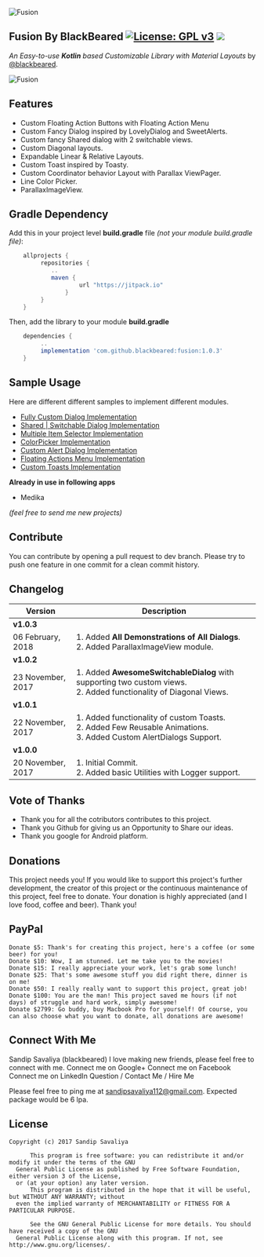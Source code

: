 ![Fusion](https://github.com/blackbeared/fusion/blob/master/logo.png)

## Fusion By BlackBeared  [![License: GPL v3](https://img.shields.io/badge/License-GPL%20v3-blue.svg)](https://www.gnu.org/licenses/gpl-3.0) [![](https://jitpack.io/v/blackbeared/fusion.svg)](https://jitpack.io/#blackbeared/fusion)

_An Easy-to-use **Kotlin** based Customizable Library with Material Layouts_ by [@blackbeared](http://www.linkedin.com/er-sandip-savaliya).

![Fusion](https://github.com/blackbeared/fusion/blob/master/intro.gif)

## Features
* Custom Floating Action Buttons with Floating Action Menu
* Custom Fancy Dialog inspired by LovelyDialog and SweetAlerts.
* Custom fancy Shared dialog with 2 switchable views.
* Custom Diagonal layouts.
* Expandable Linear & Relative Layouts.
* Custom Toast inspired by Toasty.
* Custom Coordinator behavior Layout with Parallax ViewPager.
* Line Color Picker.
* ParallaxImageView.


## Gradle Dependency
Add this in your project level **build.gradle** file _(not your module build.gradle file)_:

```gradle
    allprojects {
	     repositories {
		    ..
		    maven { 
                    url "https://jitpack.io" 
                }
	     }
    }
```

Then, add the library to your module **build.gradle**

```gradle
    dependencies {
         ..
         implementation 'com.github.blackbeared:fusion:1.0.3'
    }
```

## Sample Usage
Here are different different samples to implement different modules.

* [Fully Custom Dialog Implementation](CUSTOM.md)
* [Shared | Switchable Dialog Implementation](SHARED_DIALOG.md)
* [Multiple Item Selector Implementation](CHOICE.md)
* [ColorPicker Implementation](COLORPICKER.md)
* [Custom Alert Dialog Implementation](ALERT_DIALOG.md)
* [Floating Actions Menu Implementation](FAB_MENU.md)
* [Custom Toasts Implementation](TOAST.md)


**Already in use in following apps**

- Medika

*(feel free to send me new projects)*


##  Contribute
You can contribute by opening a pull request to dev branch. Please try to push one feature in one commit for a clean commit history.


## Changelog
Version | Description
-----------|------------------
**v1.0.3** |  
06 February, 2018 |  1. Added **All Demonstrations of All Dialogs**. <br/>2. Added ParallaxImageView module.
**v1.0.2** |  
23 November, 2017 |  1. Added **AwesomeSwitchableDialog** with supporting two custom views. <br/>2. Added functionality of Diagonal Views.
**v1.0.1** |  
 22 November, 2017 | 1. Added functionality of custom Toasts.  <br/>2. Added Few Reusable Animations. <br/>3. Added Custom AlertDialogs Support.
**v1.0.0** |  
20 November, 2017 | 1. Initial Commit. <br/>2. Added basic Utilities with Logger support.


## Vote of Thanks


* Thank you for all the cotributors contributes to this project.
* Thank you Github for giving us an Opportunity to Share our ideas.
* Thank you google for Android platform.

## Donations

This project needs you! If you would like to support this project's further development, the creator of this project or the continuous maintenance of this project, feel free to donate. Your donation is highly appreciated (and I love food, coffee and beer). Thank you!

## PayPal

    Donate $5: Thank's for creating this project, here's a coffee (or some beer) for you!
    Donate $10: Wow, I am stunned. Let me take you to the movies!
    Donate $15: I really appreciate your work, let's grab some lunch!
    Donate $25: That's some awesome stuff you did right there, dinner is on me!
    Donate $50: I really really want to support this project, great job!
    Donate $100: You are the man! This project saved me hours (if not days) of struggle and hard work, simply awesome!
    Donate $2799: Go buddy, buy Macbook Pro for yourself! Of course, you can also choose what you want to donate, all donations are awesome!

## Connect With Me

Sandip Savaliya (blackbeared) I love making new friends, please feel free to connect with me.
Connect me on Google+ Connect me on Facebook Connect me on LinkedIn
Question / Contact Me / Hire Me

Please feel free to ping me at sandipsavaliya112@gmail.com. Expected package would be 6 lpa.



## License
    Copyright (c) 2017 Sandip Savaliya

          This program is free software: you can redistribute it and/or modify it under the terms of the GNU 
	  General Public License as published by Free Software Foundation, either version 3 of the License, 
	  or (at your option) any later version. 
          This program is distributed in the hope that it will be useful, but WITHOUT ANY WARRANTY; without 
	  even the implied warranty of MERCHANTABILITY or FITNESS FOR A PARTICULAR PURPOSE.
    
          See the GNU General Public License for more details. You should have received a copy of the GNU 
	  General Public License along with this program. If not, see http://www.gnu.org/licenses/.

